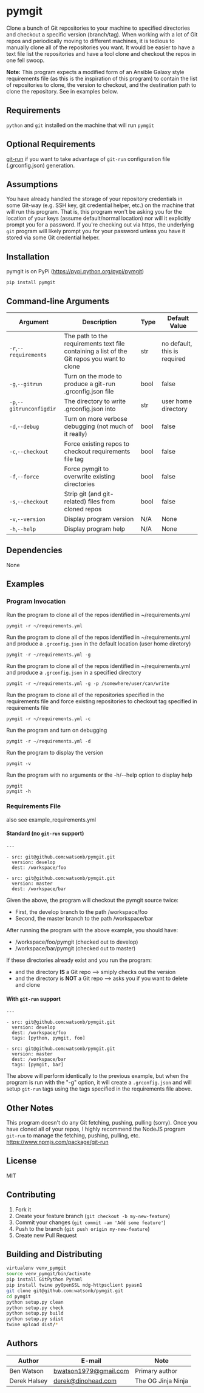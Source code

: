 # pymgit

Clone a bunch of Git repositories to your machine to specified directories and
checkout a specific version (branch/tag).  When working with a lot of Git repos
and periodically moving to different machines, it is tedious to manually clone
all of the repositories you want.  It would be easier to have a text file list
the repositories and have a tool clone and checkout the repos in one fell
swoop.

**Note:** This program expects a modified form of an Ansible Galaxy style
requirements file (as this is the inspiration of this program) to contain the
list of repositories to clone, the version to checkout, and the destination
path to clone the repository.  See in examples below.

## Requirements

`python` and `git` installed on the machine that will run `pymgit`

## Optional Requirements

[git-run](https://www.npmjs.com/package/git-run) if you want to take advantage
of `git-run` configuration file (.grconfig.json) generation.

## Assumptions

You have already handled the storage of your repository credentials in some
Git-way (e.g. SSH key, git credential helper, etc.) on the machine that will
run this program.  That is, this program won't be asking you for the location
of your keys (assume default/normal location) nor will it explicitly prompt
you for a password.  If you're checking out via https, the underlying `git`
program will likely prompt you for your password unless you have it stored
via some Git credential helper.

## Installation

pymgit is on PyPi (https://pypi.python.org/pypi/pymgit)

    pip install pymgit

## Command-line Arguments

| Argument | Description | Type | Default Value |
|---|---|---|---|
| `-r`,`--requirements` | The path to the requirements text file containing a list of the Git repos you want to clone | str | no default, this is required |
| `-g`,`--gitrun` |Turn on the mode to produce a git-run .grconfig.json file|bool|false|
| `-p`,`--gitrunconfigdir`|The directory to write .grconfig.json into|str|user home directory|
| `-d`,`--debug` | Turn on more verbose debugging (not much of it really)|bool|false|
| `-c`,`--checkout` | Force existing repos to checkout requirements file tag|bool|false|
| `-f`,`--force` | Force pymgit to overwrite existing directories|bool|false|
| `-s`,`--checkout` | Strip git (and git-related) files from cloned repos|bool|false|
| `-v`,`--version` | Display program version | N/A | None |
| `-h`,`--help` | Display program help | N/A | None |


## Dependencies

None

## Examples

### Program Invocation

Run the program to clone all of the repos identified in ~/requirements.yml

    pymgit -r ~/requirements.yml

Run the program to clone all of the repos identified in ~/requirements.yml and
produce a `.grconfig.json` in the default location (user home diretory)

    pymgit -r ~/requirements.yml -g

Run the program to clone all of the repos identified in ~/requirements.yml and
produce a `.grconfig.json` in a specified directory

    pymgit -r ~/requirements.yml -g -p /somewhere/user/can/write

Run the program to clone all of the repositories specified in the requirements file and
force existing repositories to checkout tag specified in requirements file

    pymgit -r ~/requirements.yml -c


Run the program and turn on debugging

    pymgit -r ~/requirements.yml -d

Run the program to display the version

    pymgit -v

Run the program with no arguments or the -h/--help option to display help

    pymgit
    pymgit -h

### Requirements File
also see example_requirements.yml

#### Standard (no `git-run` support)

    ---

    - src: git@github.com:watsonb/pymgit.git
      version: develop
      dest: /workspace/foo

    - src: git@github.com:watsonb/pymgit.git
      version: master
      dest: /workspace/bar

Given the above, the program will checkout the pymgit source twice:
- First, the develop branch to the path /workspace/foo
- Second, the master branch to the path /workspace/bar

After running the program with the above example, you should have:
- /workspace/foo/pymgit (checked out to develop)
- /workspace/bar/pymgit (checked out to master)

If these directories already exist and you run the program:
- and the directory **IS** a Git repo --> smiply checks out the version
- and the directory is **NOT** a Git repo --> asks you if you want to delete and clone

#### With `git-run` support

    ---

    - src: git@github.com:watsonb/pymgit.git
      version: develop
      dest: /workspace/foo
      tags: [python, pymgit, foo]

    - src: git@github.com:watsonb/pymgit.git
      version: master
      dest: /workspace/bar
      tags: [pymgit, bar]
      
The above will perform identically to the previous example, but when the program is
run with the "-g" option, it will create a `.grconfig.json` and will setup `git-run`
tags using the tags specified in the requirements file above.

## Other Notes

This program doesn't do any Git fetching, pushing, pulling (sorry).  Once you
have cloned all of your repos, I highly recommend the NodeJS program `git-run`
to manage the fetching, pushing, pulling, etc. https://www.npmjs.com/package/git-run

## License

MIT

## Contributing

1. Fork it
1. Create your feature branch (`git checkout -b my-new-feature`)
1. Commit your changes (`git commit -am 'Add some feature'`)
1. Push to the branch (`git push origin my-new-feature`)
1. Create new Pull Request

## Building and Distributing

```bash
virtualenv venv_pymgit
source venv_pymgit/bin/activate
pip install GitPython PyYaml
pip install twine pyOpenSSL ndg-httpsclient pyasn1
git clone git@github.com:watsonb/pymgit.git
cd pymgit
python setup.py clean
python setup.py check
python setup.py build
python setup.py sdist
twine upload dist/*
```

## Authors

| Author | E-mail | Note |
|---|---|---|
|Ben Watson|bwatson1979@gmail.com|Primary author|
|Derek Halsey|derek@dinohead.com|The OG Jinja Ninja|
